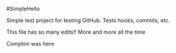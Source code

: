 #SimpleHello

Simple test project for testing GitHub.
Tests hooks, commits, etc.

This file has so many edits!!
More and more all the time



Compton was here

